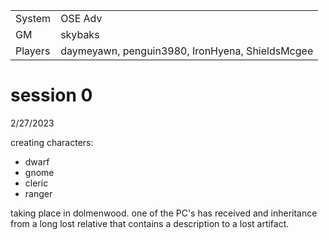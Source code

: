 |         |           |
| ------- | --------- |
| System  | OSE Adv |
| GM      | skybaks |
| Players | daymeyawn, penguin3980, IronHyena, ShieldsMcgee |


# session 0
2/27/2023

creating characters:
* dwarf
* gnome
* cleric
* ranger

taking place in dolmenwood. one of the PC's has received and inheritance from a long lost relative that contains a description to a lost artifact.
